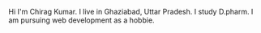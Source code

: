 Hi I'm Chirag Kumar.
I live in Ghaziabad, Uttar Pradesh.
I study D.pharm.
I am pursuing web development as a hobbie.
